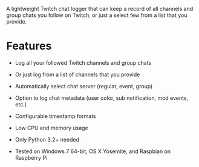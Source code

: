 A lightweight Twitch chat logger that can keep a record of all channels and group chats you follow on Twitch, or just a select few from a list that you provide.

# Features

* Log all your followed Twitch channels and group chats

* Or just log from a list of channels that you provide

* Automatically select chat server (regular, event, group)

* Option to log chat metadata (user color, sub notification, mod events, etc.)

* Configurable timestamp formats

* Low CPU and memory usage

* Only Python 3.2+ needed

* Tested on Windows 7 64-bit, OS X Yosemite, and Raspbian on Raspberry Pi